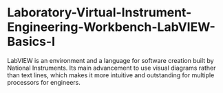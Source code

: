# Laboratory-Virtual-Instrument-Engineering-Workbench-LabVIEW-Basics-I
LabVIEW is an environment and a language for software creation built by National Instruments. Its main advancement to use visual diagrams rather than text lines, which makes it more intuitive and outstanding for multiple processors for engineers.
